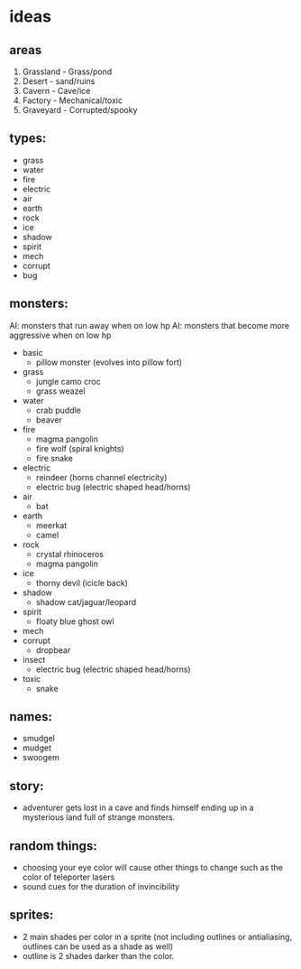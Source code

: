 # ideas

## areas

<!-- 1. grass (grass, earth, rock, air)
2. sand (fire, earth, spirit)
3. cave (rock, shadow, earth, corrupted)
4. ice (ice, water, air)
5. water (water, ice, rock)
6. jungle/ruins (grass, water, spirit, earth)
7. mechanical/robotland (mech, lightning, corrupted)
8. volcano/magma (fire, earth, rock)
9. spooky/corrupted (shadow, spirit, corrupted) -->

1. Grassland - Grass/pond
2. Desert - sand/ruins
3. Cavern - Cave/ice
4. Factory - Mechanical/toxic
5. Graveyard - Corrupted/spooky

## types:
* grass
* water
* fire
* electric
* air
* earth
* rock
* ice
* shadow
* spirit
* mech
* corrupt
* bug

## monsters:
AI: monsters that run away when on low hp
AI: monsters that become more aggressive when on low hp

* basic
	+ pillow monster (evolves into pillow fort)
* grass
	+ jungle camo croc
	+ grass weazel
* water
	+ crab puddle
	+ beaver
* fire
	+ magma pangolin
	+ fire wolf (spiral knights)
	+ fire snake
* electric
	+ reindeer (horns channel electricity)
	+ electric bug (electric shaped head/horns)
* air
	+ bat
* earth
	+ meerkat
	+ camel
* rock
	+ crystal rhinoceros
	+ magma pangolin
* ice
	+ thorny devil (icicle back)
* shadow
	+ shadow cat/jaguar/leopard
* spirit
	+ floaty blue ghost owl
* mech
* corrupt
	+ dropbear
* insect
	+ electric bug (electric shaped head/horns)
* toxic
	+ snake

## names:
* smudgel
* mudget
* swoogem

## story:
* adventurer gets lost in a cave and finds himself ending up in a mysterious land full of strange monsters.

## random things:
* choosing your eye color will cause other things to change such as the color of teleporter lasers
* sound cues for the duration of invincibility

## sprites:
* 2 main shades per color in a sprite (not including outlines or antialiasing, outlines can be used as a shade as well)
* outline is 2 shades darker than the color.